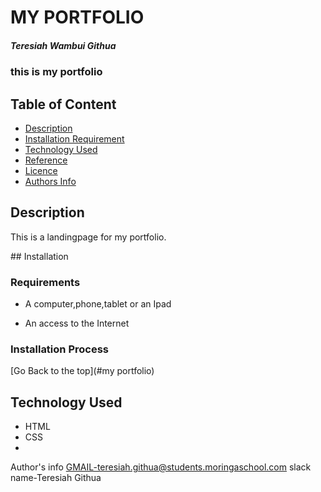 # MY PORTFOLIO

##### Teresiah Wambui Githua
### this is my portfolio

## Table of Content

+ [Description](#description)
+ [Installation Requirement](#Installation)
+ [Technology Used](#technology-used)
+ [Reference](#reference)
+ [Licence](#licence)
+ [Authors Info](#author-Info)

## Description
<p>This is  a landingpage for my portfolio.</p>
## Installation

### Requirements

* A computer,phone,tablet or an Ipad

* An access to the Internet

### Installation Process

[Go Back to the top](#my portfolio)
## Technology Used
* HTML 
* CSS 
* 
Author's info
GMAIL-teresiah.githua@students.moringaschool.com
slack name-Teresiah Githua
